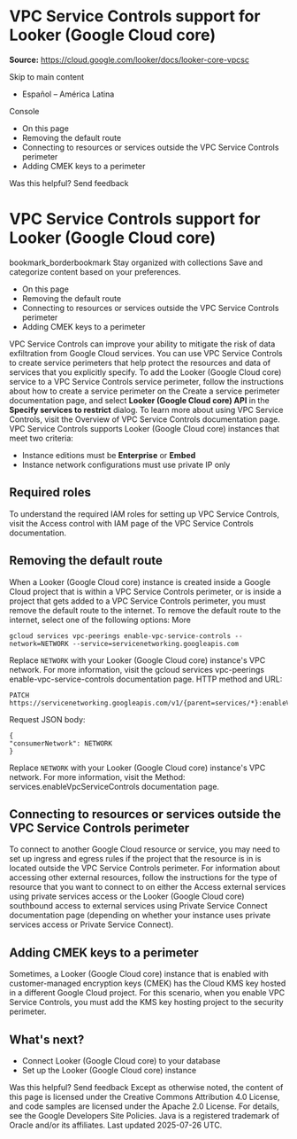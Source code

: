 # VPC Service Controls support for Looker (Google Cloud core)

**Source:** https://cloud.google.com/looker/docs/looker-core-vpcsc

Skip to main content 
  * Español – América Latina

Console 


  * On this page
  * Removing the default route
  * Connecting to resources or services outside the VPC Service Controls perimeter
  * Adding CMEK keys to a perimeter




Was this helpful?
Send feedback 
#  VPC Service Controls support for Looker (Google Cloud core)
bookmark_borderbookmark Stay organized with collections  Save and categorize content based on your preferences.
  * On this page
  * Removing the default route
  * Connecting to resources or services outside the VPC Service Controls perimeter
  * Adding CMEK keys to a perimeter


VPC Service Controls can improve your ability to mitigate the risk of data exfiltration from Google Cloud services. You can use VPC Service Controls to create service perimeters that help protect the resources and data of services that you explicitly specify.
To add the Looker (Google Cloud core) service to a VPC Service Controls service perimeter, follow the instructions about how to create a service perimeter on the Create a service perimeter documentation page, and select **Looker (Google Cloud core) API** in the **Specify services to restrict** dialog. To learn more about using VPC Service Controls, visit the Overview of VPC Service Controls documentation page.
VPC Service Controls supports Looker (Google Cloud core) instances that meet two criteria:
  * Instance editions must be **Enterprise** or **Embed**
  * Instance network configurations must use private IP only


## Required roles
To understand the required IAM roles for setting up VPC Service Controls, visit the Access control with IAM page of the VPC Service Controls documentation.
## Removing the default route
When a Looker (Google Cloud core) instance is created inside a Google Cloud project that is within a VPC Service Controls perimeter, or is inside a project that gets added to a VPC Service Controls perimeter, you must remove the default route to the internet.
To remove the default route to the internet, select one of the following options:
More
```
gcloud services vpc-peerings enable-vpc-service-controls --network=NETWORK --service=servicenetworking.googleapis.com

```

Replace `NETWORK` with your Looker (Google Cloud core) instance's VPC network.
For more information, visit the gcloud services vpc-peerings enable-vpc-service-controls documentation page.
HTTP method and URL:
```
PATCH https://servicenetworking.googleapis.com/v1/{parent=services/*}:enableVpcServiceControls

```

Request JSON body:
```
{
"consumerNetwork": NETWORK
}

```

Replace `NETWORK` with your Looker (Google Cloud core) instance's VPC network.
For more information, visit the Method: services.enableVpcServiceControls documentation page.
## Connecting to resources or services outside the VPC Service Controls perimeter
To connect to another Google Cloud resource or service, you may need to set up ingress and egress rules if the project that the resource is in is located outside the VPC Service Controls perimeter.
For information about accessing other external resources, follow the instructions for the type of resource that you want to connect to on either the Access external services using private services access or the Looker (Google Cloud core) southbound access to external services using Private Service Connect documentation page (depending on whether your instance uses private services access or Private Service Connect).
## Adding CMEK keys to a perimeter
Sometimes, a Looker (Google Cloud core) instance that is enabled with customer-managed encryption keys (CMEK) has the Cloud KMS key hosted in a different Google Cloud project. For this scenario, when you enable VPC Service Controls, you must add the KMS key hosting project to the security perimeter.
## What's next?
  * Connect Looker (Google Cloud core) to your database
  * Set up the Looker (Google Cloud core) instance


Was this helpful?
Send feedback 
Except as otherwise noted, the content of this page is licensed under the Creative Commons Attribution 4.0 License, and code samples are licensed under the Apache 2.0 License. For details, see the Google Developers Site Policies. Java is a registered trademark of Oracle and/or its affiliates.
Last updated 2025-07-26 UTC.



